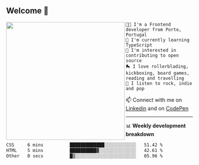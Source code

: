 ## Welcome 👋

<img align="left" src="https://github.com/saraiovieira/saraiovieira/assets/74243584/32f0e061-fcbb-45fe-8361-571943f17664" width="320"/>

```
👩‍💻 I'm a Frontend developer from Porto, Portugal
🌱 I'm currently learning TypeScript
🚩 I'm interested in contributing to open source
🛼 I love rollerblading, kickboxing, board games, reading and travelling
🎵 I listen to rock, indie and pop
```
📫 Connect with me on [Linkedin](https://www.linkedin.com/in/sara-vieira-frontend-developer/) and on [CodePen](https://codepen.io/saraiovieira)

-------

📊 **Weekly development breakdown**

<!--START_SECTION:waka-->

```txt
CSS     6 mins          █████████████░░░░░░░░░░░░   51.42 %
HTML    5 mins          ██████████▓░░░░░░░░░░░░░░   42.61 %
Other   0 secs          █▒░░░░░░░░░░░░░░░░░░░░░░░   05.96 %
```

<!--END_SECTION:waka-->
